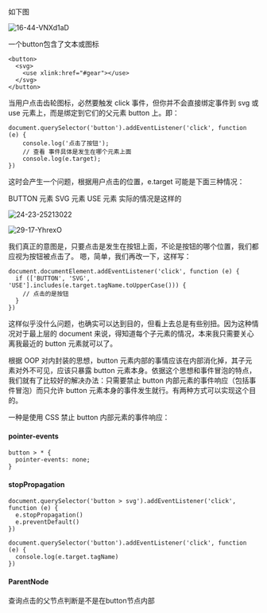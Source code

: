如下图 

![16-44-VNXd1aD](https://gitee.com/finley/upic/raw/master/uPic/2020/05/28/16-44-VNXdaD.png)

一个button包含了文本或图标

```
<button>
  <svg>
    <use xlink:href="#gear"></use>
  </svg>
</button>
```
   
当用户点击齿轮图标，必然要触发 click 事件，但你并不会直接绑定事件到 svg 或 use 元素上，而是绑定到它们的父元素 button 上。即：

```
document.querySelector('button').addEventListener('click', function (e) {
    console.log('点击了按钮');
    // 查看 事件具体是发生在哪个元素上面
    console.log(e.target);
})
```


这时会产生一个问题，根据用户点击的位置，e.target 可能是下面三种情况：

BUTTON 元素
SVG 元素
USE 元素
实际的情况是这样的  

![24-23-25213022](https://gitee.com/finley/upic/raw/master/uPic/2020/05/28/24-23-25213022.gif) 

![29-17-YhrexO](https://gitee.com/finley/upic/raw/master/uPic/2020/05/28/29-17-YhrexO.png)

我们真正的意图是，只要点击是发生在按钮上面，不论是按钮的哪个位置，我们都应视为按钮被点击了。 嗯，简单，我们再改一下，这样写：

```
document.documentElement.addEventListener('click', function (e) {
  if (['BUTTON', 'SVG', 'USE'].includes(e.target.tagName.toUpperCase())) {
    // 点击的是按钮
  }
})
```

这样似乎没什么问题，也确实可以达到目的，但看上去总是有些别扭。因为这种情况对于最上层的 document 来说，得知道每个子元素的情况，本来我只需要关心离我最近的 button 元素就可以了。

根据 OOP 对内封装的思想，button 元素内部的事情应该在内部消化掉，其子元素对外不可见，应该只暴露 button 元素本身。依据这个思想和事件冒泡的特点，我们就有了比较好的解决办法：只需要禁止 button 内部元素的事件响应（包括事件冒泡）而只允许 button 元素本身的事件发生就行。有两种方式可以实现这个目的。

一种是使用 CSS 禁止 button 内部元素的事件响应：

#### pointer-events
```
button > * {
  pointer-events: none;
}
```

#### stopPropagation

```
document.querySelector('button > svg').addEventListener('click', function (e) {
  e.stopPropagation()
  e.preventDefault()
})

document.querySelector('button').addEventListener('click', function (e) {
  console.log(e.target.tagName)
})
```

#### ParentNode

查询点击的父节点判断是不是在button节点内部
